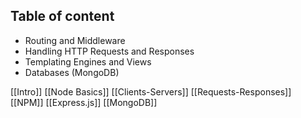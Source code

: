## Table of content
- Routing and Middleware
- Handling HTTP Requests and Responses
- Templating Engines and Views
- Databases (MongoDB)

[[Intro]]
[[Node Basics]]
[[Clients-Servers]]
[[Requests-Responses]]
[[NPM]]
[[Express.js]]
[[MongoDB]]
